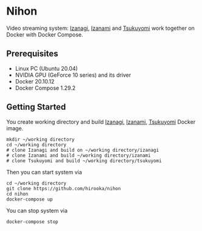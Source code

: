 # Nihon

Video streaming system: [Izanagi](https://github.com/hirooka/izanagi), [Izanami](https://github.com/hirooka/izanami) and [Tsukuyomi]((https://github.com/hirooka/tsukuyomi)) work together on Docker with Docker Compose.

## Prerequisites

- Linux PC (Ubuntu 20.04)
- NVIDIA GPU (GeForce 10 series) and its driver
- Docker 20.10.12
- Docker Compose 1.29.2

## Getting Started

You create working directory and build [Izanagi](https://github.com/hirooka/izanagi), [Izanami](https://github.com/hirooka/izanami), [Tsukuyomi](https://github.com/hirooka/tsukuyomi) Docker image.

```
mkdir ~/working directory
cd ~/working directory
# clone Izanagi and build on ~/working directory/izanagi
# clone Izanami and build ~/working directory/izanami
# clone Tsukuyomi and build ~/working directory/tsukuyomi
```

Then you can start system via

```
cd ~/working directory
git clone https://github.com/hirooka/nihon
cd nihon
docker-compose up
```

You can stop system via

```
docker-compose stop
```